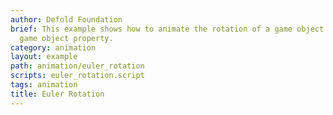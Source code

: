 ```yaml
---
author: Defold Foundation
brief: This example shows how to animate the rotation of a game object using the euler
  game object property.
category: animation
layout: example
path: animation/euler_rotation
scripts: euler_rotation.script
tags: animation
title: Euler Rotation
---
```


